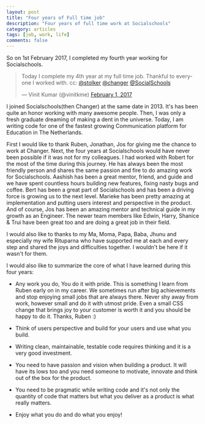 ```yaml
---
layout: post
title: "Four years of Full time job"
description: "Four years of full time work at Socialschools"
category: articles
tags: [job, work, life]
comments: false
---
```


So on 1st February 2017, I completed my fourth year working for Socialschools.

<blockquote class="twitter-tweet" data-lang="en"><p lang="en" dir="ltr">Today I complete my 4th year at my full time job. Thankful to everyone I worked with. cc: <a href="https://twitter.com/stolker">@stolker</a> <a href="https://twitter.com/changer">@changer</a>  <a href="https://twitter.com/SocialSchools">@SocialSchools</a></p>&mdash; Vinit Kumar (@vinitkme) <a href="https://twitter.com/vinitkme/status/826694838456303616">February 1, 2017</a></blockquote>
<script async src="//platform.twitter.com/widgets.js" charset="utf-8"></script>

I joined Socialschools(then Changer) at the same date in 2013. It's has been quite an honor working with many awesome people. 
Then, I was only a fresh graduate dreaming of making a dent in the universe. Today, I am writing code for one of the fastest
growing Communication platform for Education in The Netherlands.

First I would like to thank Ruben, Jonathan, Jos for giving me the chance to work at Changer. Next, the four years at Socialschools would have never been possible if it was not for my colleagues. I had worked with Robert for the most of the time during this journey. He has always been the most friendly person and shares the same passion and fire to do amazing work for Socialschools. Aashish has been a great mentor, friend, and guide and we have spent countless hours building new features, fixing nasty bugs and coffee. Bert has been a great part of Socialschools and has been a driving force is growing us to the next level. Marieke has been pretty amazing at implementation and putting users interest and perspective in the product. And of course, Jos has been an amazing mentor and technical guide in my growth as an Engineer. The newer team members like Edwin, Harry, Shanice & Trui have been great too and are doing a great job in their field.

I would also like to thanks to my Ma, Moma, Papa, Baba, Jhunu and especially my wife Rituparna who have supported me at each and every step and shared the joys and difficulties together. I wouldn't be here if it wasn't for them.

I would also like to summarize the core of what I have learned during this four years:

- Any work you do, You do it with pride. This is something I learn from Ruben early on in my career. We sometimes run after big achievements and stop enjoying small jobs that are always there. Never shy away from work, however small and do it with utmost pride. Even a small CSS change that brings joy to your customer is worth it and you should be happy to do it.
Thanks, Ruben :)

- Think of users perspective and build for your users and use what you build. 
- Writing clean, maintainable, testable code requires thinking and it is a very good investment.
- You need to have passion and vision when building a product. It will have its lows too and you need someone to motivate, innovate and think out of the box for the product. 
- You need to be pragmatic while writing code and it's not only the quantity of code that matters but what you deliver as a product is what really matters.
- Enjoy what you do and do what you enjoy!
